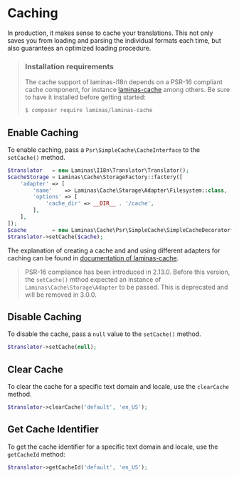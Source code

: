# Caching

In production, it makes sense to cache your translations. This not only saves
you from loading and parsing the individual formats each time, but also
guarantees an optimized loading procedure.

<!-- markdownlint-disable-next-line MD001 -->
> ### Installation requirements
>
> The cache support of laminas-i18n depends on a PSR-16 compliant cache component,
> for instance [laminas-cache](https://docs.laminas.dev/laminas-cache/) among others.
> Be sure to have it installed before getting started:
>
> ```bash
> $ composer require laminas/laminas-cache
> ```

## Enable Caching

To enable caching, pass a `Psr\SimpleCache\CacheInterface` to the `setCache()`
method.

```php
$translator   = new Laminas\I18n\Translator\Translator();
$cacheStorage = Laminas\Cache\StorageFactory::factory([
    'adapter' => [
        'name'    => Laminas\Cache\Storage\Adapter\Filesystem::class,
        'options' => [
            'cache_dir' => __DIR__ . '/cache',
        ],
    ],
]);
$cache        = new Laminas\Cache\Psr\SimpleCache\SimpleCacheDecorator(cacheStorage);
$translator->setCache($cache);
```

The explanation of creating a cache and and using different adapters for caching
can be found in [documentation of laminas-cache](https://docs.laminas.dev/laminas-cache/).

> PSR-16 compliance has been introduced in 2.13.0. Before this version,
> the `setCache()` mthod expected an instance of `Laminas\Cache\Storage\Adapter` to be passed.
> This is deprecated and will be removed in 3.0.0.

## Disable Caching

To disable the cache, pass a `null` value to the `setCache()` method.

```php
$translator->setCache(null);
```

## Clear Cache

To clear the cache for a specific text domain and locale, use the `clearCache`
method.

```php
$translator->clearCache('default', 'en_US');
```

## Get Cache Identifier

To get the cache identifier for a specific text domain and locale, use the
`getCacheId`  method:

```php
$translator->getCacheId('default', 'en_US');
```
